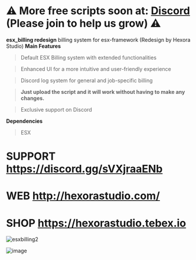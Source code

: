 # ⚠ More free scripts soon at: [Discord](https://discord.gg/sVXjraaENb) (Please join to help us grow) ⚠
**esx_billing redesign**
 billing system for esx-framework (Redesign by Hexora Studio)
**Main Features**
> Default ESX Billing system with extended functionalities 

> Enhanced UI for a more intuitive and user-friendly experience

> Discord log system for general and job-specific billing

> **Just upload the script and it will work without having to make any changes.**

> Exclusive support on Discord

**Dependencies**
> ESX

# SUPPORT https://discord.gg/sVXjraaENb
# WEB http://hexorastudio.com/ 
# SHOP  https://hexorastudio.tebex.io


![esxbilling2](https://github.com/user-attachments/assets/2db0cd25-3742-4608-af8f-73635e24ec0b)

![image](https://github.com/user-attachments/assets/68dff969-e6e5-4e46-903f-888282e9f610)
